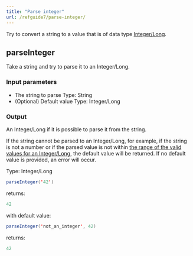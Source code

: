 ```yaml
---
title: "Parse integer"
url: /refguide7/parse-integer/
---
```



Try to convert a string to a value that is of data type [Integer/Long](/refguide7/data-types/#integer-long).

## parseInteger

Take a string and try to parse it to an Integer/Long.

### Input parameters

* The string to parse
    Type: String
* (Optional) Default value
    Type: Integer/Long

### Output

 An Integer/Long if it is possible to parse it from the string. 
 
 If the string cannot be parsed to an Integer/Long, for example, if the string is not a number or if the parsed value is not within [the range of the valid values for an Integer/Long](/refguide7/data-types/#integer-long), the default value will be returned. If no default value is provided, an error will occur.

Type: Integer/Long

```java
parseInteger('42')
```

returns:

```java
42
```

with default value:

```java
parseInteger('not_an_integer', 42)
```

returns:

```java
42
```
